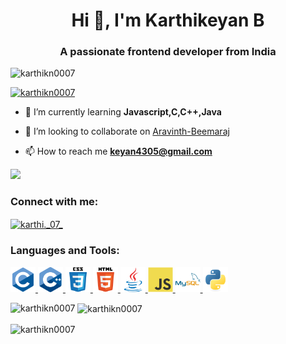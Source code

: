 <h1 align="center">Hi 👋, I'm Karthikeyan B</h1>
<h3 align="center">A passionate frontend developer from India</h3>

<p align="left"> <img src="https://komarev.com/ghpvc/?username=karthikn0007&label=Profile%20views&color=0e75b6&style=flat" alt="karthikn0007" /> </p>

<p align="left"> <a href="https://github.com/ryo-ma/github-profile-trophy"><img src="https://github-profile-trophy.vercel.app/?username=karthikn0007" alt="karthikn0007" /></a> </p>

- 🌱 I’m currently learning **Javascript,C,C++,Java**

- 👯 I’m looking to collaborate on [Aravinth-Beemaraj](https://github.com/Aravinth-Beemaraj/Javascripts-projects-.git)

- 📫 How to reach me **keyan4305@gmail.com**
<img src="https://cdna.artstation.com/p/assets/images/images/028/102/058/original/pixel-jeff-matrix-s.gif?1593487263">
<h3 align="left">Connect with me:</h3>
<p align="left">
<a href="https://instagram.com/karthi._07_" target="blank"><img align="center" src="https://raw.githubusercontent.com/rahuldkjain/github-profile-readme-generator/master/src/images/icons/Social/instagram.svg" alt="karthi._07_" height="30" width="40" /></a>
</p>

<h3 align="left">Languages and Tools:</h3>
<p align="left"> <a href="https://www.cprogramming.com/" target="_blank" rel="noreferrer"> <img src="https://raw.githubusercontent.com/devicons/devicon/master/icons/c/c-original.svg" alt="c" width="40" height="40"/> </a> <a href="https://www.w3schools.com/cpp/" target="_blank" rel="noreferrer"> <img src="https://raw.githubusercontent.com/devicons/devicon/master/icons/cplusplus/cplusplus-original.svg" alt="cplusplus" width="40" height="40"/> </a> <a href="https://www.w3schools.com/css/" target="_blank" rel="noreferrer"> <img src="https://raw.githubusercontent.com/devicons/devicon/master/icons/css3/css3-original-wordmark.svg" alt="css3" width="40" height="40"/> </a> <a href="https://www.w3.org/html/" target="_blank" rel="noreferrer"> <img src="https://raw.githubusercontent.com/devicons/devicon/master/icons/html5/html5-original-wordmark.svg" alt="html5" width="40" height="40"/> </a> <a href="https://www.java.com" target="_blank" rel="noreferrer"> <img src="https://raw.githubusercontent.com/devicons/devicon/master/icons/java/java-original.svg" alt="java" width="40" height="40"/> </a> <a href="https://developer.mozilla.org/en-US/docs/Web/JavaScript" target="_blank" rel="noreferrer"> <img src="https://raw.githubusercontent.com/devicons/devicon/master/icons/javascript/javascript-original.svg" alt="javascript" width="40" height="40"/> </a> <a href="https://www.mysql.com/" target="_blank" rel="noreferrer"> <img src="https://raw.githubusercontent.com/devicons/devicon/master/icons/mysql/mysql-original-wordmark.svg" alt="mysql" width="40" height="40"/> </a> <a href="https://www.python.org" target="_blank" rel="noreferrer"> <img src="https://raw.githubusercontent.com/devicons/devicon/master/icons/python/python-original.svg" alt="python" width="40" height="40"/> </a> </p>

<p><img align="left" src="https://github-readme-stats.vercel.app/api/top-langs?username=karthikn0007&show_icons=true&locale=en&layout=compact" alt="karthikn0007" /></p>

<p>&nbsp;<img align="center" src="https://github-readme-stats.vercel.app/api?username=karthikn0007&show_icons=true&locale=en" alt="karthikn0007" /></p>

<p><img align="center" src="https://github-readme-streak-stats.herokuapp.com/?user=karthikn0007&" alt="karthikn0007" /></p>
